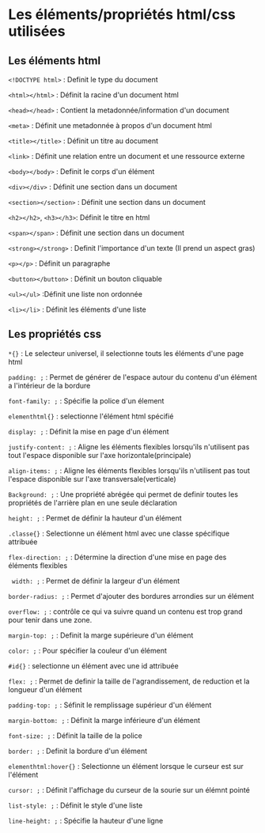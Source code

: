 # Les éléments/propriétés html/css utilisées

## Les éléments html

```<!DOCTYPE html>``` : Definit le type du document

```<html></html>``` : Définit la racine d'un document html

```<head></head>``` : Contient la metadonnée/information d'un document 

```<meta>``` : Définit une metadonnée à propos d'un document html

```<title></title>``` : Définit un titre au document

```<link>``` : Définit une relation entre un document et une ressource externe

```<body></body>``` : Definit le corps d'un élément

```<div></div>``` : Définit une section dans un document

```<section></section>``` : Définit une section dans un document

```<h2></h2>```, ```<h3></h3>```: Définit le titre en html

```<span></span>``` : Définit une section dans un document

```<strong></strong>``` : Definit l'importance d'un texte (Il prend un aspect gras)

```<p></p>``` : Définit un paragraphe

```<button></button>``` : Définit un bouton cliquable

```<ul></ul>``` :Définit une liste non ordonnée

```<li></li>``` : Définit les éléments d'une liste
        
   



## Les propriétés css

```*{}``` : Le selecteur universel, il selectionne touts les éléments d'une page html

```padding: ;``` : Permet de générer de l'espace autour du contenu d'un élément a l'intérieur de la bordure

```font-family: ;``` : Spécifie la police d'un élement

```elementhtml{}``` : selectionne l'élément html spécifié
    
```display: ;``` : Définit la mise en page d'un élément

```justify-content: ;``` : Aligne les éléments flexibles lorsqu'ils n'utilisent pas tout l'espace disponible sur l'axe horizontale(principale)

```align-items: ;``` : Aligne les éléments flexibles lorsqu'ils n'utilisent pas tout l'espace disponible sur l'axe transversale(verticale)
 
```Background: ;``` : Une propriété abrégée qui permet de definir toutes les propriétés de l'arrière plan en une seule déclaration

```height: ;``` : Permet de définir la hauteur d'un élément
     
```.classe{}``` : Selectionne un élément html avec une classe spécifique attribuée
   
```flex-direction: ;``` : Détermine la direction d'une mise en page des éléments flexibles

``` width: ;``` : Permet de définir la largeur d'un élément
   
```border-radius: ;``` : Permet d'ajouter des bordures arrondies sur un élément 
    
```overflow: ;``` : contrôle ce qui va suivre quand un contenu est trop grand pour tenir dans une zone.
    
```margin-top: ;``` : Definit la marge supérieure d'un élément
    
```color: ;``` : Pour spécifier la couleur d'un élément

```#id{}``` : selectionne un élément avec une id attribuée

```flex: ;``` : Permet de definir la taille de l'agrandissement, de reduction et la longueur d'un élément 
     
```padding-top: ;``` : Séfinit le remplissage supérieur d'un élément

```margin-bottom: ;``` : Définit la marge inférieure d'un élément 

```font-size: ;``` :  Définit la taille de la police
 
```border: ;``` : Definit la bordure d'un élément

```elementhtml:hover{}``` : Selectionne un élément lorsque le curseur est sur l'élément

```cursor: ;``` : Définit l'affichage du curseur de la sourie sur un élémnt pointé

```list-style: ;``` : Définit le style d'une liste

```line-height: ;``` : Spécifie la hauteur d'une ligne
